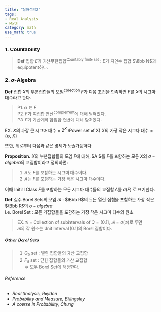 ```yaml
---
title: "실해석학2"
tags:
- Real Analysis
- Math
category: math
use_math: true
---
```

### 1. Countability
> **Def** 집합 $E$가 가산무한집합<sup>Countably finite set</sup> : $E$가 자연수 집합 $\Bbb N$과 equipotent하다.

### 2. $\sigma$-Algebra   
**Def** 집합 $X$의 부분집합들의 모임<sup>collection</sup> $F$가 다음 조건을 만족하면 $F$를 $X$의 시그마 대수라고 한다.
> P1. $\emptyset \in F$   
>P2. $F$가 여집합 연산<sup>complement</sup>에 대해 닫혀있다.   
>P3. $F$가 가산개의 합집합 연산에 대해 닫혀있다.   

EX. $X$의 가장 큰 시그마 대수 = $2^X$ (Power set of X)
$X$의 가장 작은 시그마 대수 = $\{\emptyset, \; X\}$

또한, 위로부터 다음과 같은 명제가 도출가능하다.

**Proposition.** $X$의 부분집합들의 모임 $F$에 대해, $A $를  $F$를 포함하는 모든 $X$의 $\sigma-algebra$의 교집합이라고 정의하면:   
> 1. $A$도 $F$를 포함하는 시그마 대수이다.
> 2. $A$는 $F$를 포함하는 가장 작은 시그마 대수이다. 

이때 Initial Class $F$를 포함하는 모든 시그마 대수들의 교집합 $A$를 $\sigma(F)$ 로 표기한다.

**Def** 실수 Borel Sets의 모임 $\mathcal B$ : $\Bbb R$의 모든 열린 집합을 포함하는 가장 작은 $\Bbb R$의 $\sigma-algebra$   
i.e. Borel Set : 모든 개집합들을 포함하는 가장 작은 시그마 대수의 원소 

> EX. $\mathscr G$ = Collection of subintervals of $\Omega = (0. 1]$, $\mathcal B = \sigma(\mathscr G)$로 두면   
> $\mathcal B$의 각 원소는 Unit Interval $(0. 1]$의 Borel 집합이다.

##### Other Borel Sets
 >1. $G_\delta$ set : 열린 집합들의 가산 교집합
 >2. $F_\delta$ set : 닫힌 집합들의 가산 교집합   
$\Rightarrow$ 모두 Borel Set에 해당한다.

 
###### Reference
 - *Real Analysis, Royden*
 - *Probability and Measure, Billingsley*
 - *A course in Probability, Chung*